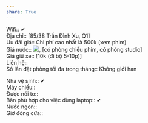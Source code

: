 ```yaml
---  
share: True  
---  
```

Wifi:: ✔  
Địa chỉ:: [85/38 Trần Đình Xu, Q1]  
Ưu đãi giá:: Chi phí cao nhất là 500k (xem phim)  
Giá nước:: ![](https://lh4.googleusercontent.com/5Dx_RLMI5g5iGZGZBRYbQDbdwvaCvqjMuGzIrglajUtiUFaQSNhJoA0c1lYw_tXSKNJYeoofMpUER4DlHE7OoHYYuEUwu651eK3aOLtZclTkJuhNQu1tBvMdfz73Z1sSkdglPrmVk0tAkLrFM4H5dH8JH2u0baJoxLl_3-QLWVlY8OCcNAOlsznyG75_-n8fi7L3fw), [có phòng chiếu phim, có phòng studio]  
Giá giữ xe:: [10k (đi bộ 5-10p)]  
Liên hệ::   
Số lần đặt phòng tối đa trong tháng:: Không giới hạn  
  
Nhà vệ sinh:: ✔  
Máy chiếu::   
Được nói to::   
Bàn phù hợp cho việc dùng laptop:: ✔  
Nước ngon::   
Giờ đóng cửa::  
